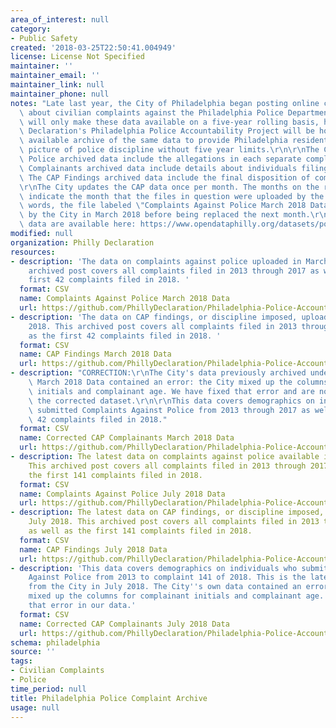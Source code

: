 ```yaml
---
area_of_interest: null
category: 
- Public Safety
created: '2018-03-25T22:50:41.004949'
license: License Not Specified
maintainer: ''
maintainer_email: ''
maintainer_link: null
maintainer_phone: null
notes: "Late last year, the City of Philadelphia began posting online certain data\
  \ about civilian complaints against the Philadelphia Police Department. The City\
  \ will only make these data available on a five-year rolling basis, however. The\
  \ Declaration's Philadelphia Police Accountability Project will be hosting a publicly\
  \ available archive of the same data to provide Philadelphia residents with a fuller\
  \ picture of police discipline without five year limits.\r\n\r\nThe Complaints Against\
  \ Police archived data include the allegations in each separate complaint. The CAP\
  \ Complainants archived data include details about individuals filing complaints.\
  \ The CAP Findings archived data include the final disposition of complaints.\r\n\
  \r\nThe City updates the CAP data once per month. The months on the resources below\
  \ indicate the month that the files in question were uploaded by the City. In other\
  \ words, the file labeled \"Complaints Against Police March 2018 Data\" was uploaded\
  \ by the City in March 2018 before being replaced the next month.\r\n\r\nThe original\
  \ data are available here: https://www.opendataphilly.org/datasets/police-complaints"
modified: null
organization: Philly Declaration
resources:
- description: 'The data on complaints against police uploaded in March 2018. This
    archived post covers all complaints filed in 2013 through 2017 as well as the
    first 42 complaints filed in 2018. '
  format: CSV
  name: Complaints Against Police March 2018 Data
  url: https://github.com/PhillyDeclaration/Philadelphia-Police-Accountability-Project/blob/master/ppd_complaints_3-18.csv
- description: 'The data on CAP findings, or discipline imposed, uploaded in March
    2018. This archived post covers all complaints filed in 2013 through 2017 as well
    as the first 42 complaints filed in 2018. '
  format: CSV
  name: CAP Findings March 2018 Data
  url: https://github.com/PhillyDeclaration/Philadelphia-Police-Accountability-Project/blob/master/ppd_complaint_disciplines_3-18.csv
- description: "CORRECTION:\r\nThe City's data previously archived under CAP Complainants\
    \ March 2018 Data contained an error: the City mixed up the columns for complainant\
    \ initials and complainant age. We have fixed that error and are now linking to\
    \ the corrected dataset.\r\n\r\nThis data covers demographics on individuals who\
    \ submitted Complaints Against Police from 2013 through 2017 as well as the first\
    \ 42 complaints filed in 2018."
  format: CSV
  name: Corrected CAP Complainants March 2018 Data
  url: https://github.com/PhillyDeclaration/Philadelphia-Police-Accountability-Project/blob/master/ppd_complaint_complainants_3-18_corrected.csv
- description: The latest data on complaints against police available in July 2018.
    This archived post covers all complaints filed in 2013 through 2017 as well as
    the first 141 complaints filed in 2018.
  format: CSV
  name: Complaints Against Police July 2018 Data
  url: https://github.com/PhillyDeclaration/Philadelphia-Police-Accountability-Project/blob/master/ppd_complaints_7-18.csv
- description: The latest data on CAP findings, or discipline imposed, available in
    July 2018. This archived post covers all complaints filed in 2013 through 2017
    as well as the first 141 complaints filed in 2018.
  format: CSV
  name: CAP Findings July 2018 Data
  url: https://github.com/PhillyDeclaration/Philadelphia-Police-Accountability-Project/blob/master/ppd_complaint_disciplines_7-18.csv
- description: 'This data covers demographics on individuals who submitted Complaints
    Against Police from 2013 to complaint 141 of 2018. This is the latest data available
    from the City in July 2018. The City''s own data contained an error: the City
    mixed up the columns for complainant initials and complainant age. We have fixed
    that error in our data.'
  format: CSV
  name: Corrected CAP Complainants July 2018 Data
  url: https://github.com/PhillyDeclaration/Philadelphia-Police-Accountability-Project/blob/master/ppd_complaint_complainants_7-18_corrected.csv
schema: philadelphia
source: ''
tags:
- Civilian Complaints
- Police
time_period: null
title: Philadelphia Police Complaint Archive
usage: null
---
```

